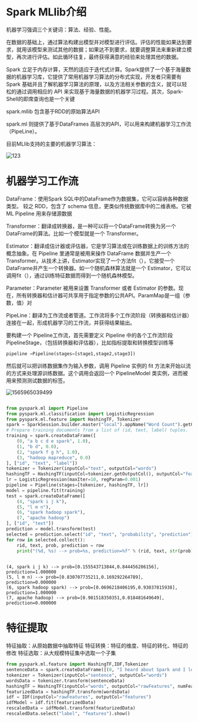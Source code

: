 # Spark MLlib介绍

机器学习强调三个关键词：算法、经验、性能。

在数据的基础上，通过算法构建出模型并对模型进行评估。评估的性能如果达到要求，就用该模型来测试其他的数据；如果达不到要求，就要调整算法来重新建立模型，再次进行评估。如此循环往复，最终获得满意的经验来处理其他的数据。

Spark 立足于内存计算，天然的适应于迭代式计算。Spark提供了一个基于海量数据的机器学习库，它提供了常用机器学习算法的分布式实现，开发者只需要有 Spark 基础并且了解机器学习算法的原理，以及方法相关参数的含义，就可以轻松的通过调用相应的 API 来实现基于海量数据的机器学习过程。其次，Spark-Shell的即席查询也是一个关键

spark.mllib 包含基于RDD的原始算法API

spark.ml 则提供了基于DataFrames 高层次的API，可以用来构建机器学习工作流（PipeLine）。

目前MLlib支持的主要的机器学习算法：

![123](C:\Users\Administrator\AppData\Roaming\Typora\typora-user-images\1565962597932.png)

# 机器学习工作流

DataFrame：使用Spark SQL中的DataFrame作为数据集，它可以容纳各种数据类型。 较之 RDD，包含了 schema 信息，更类似传统数据库中的二维表格。它被 ML Pipeline 用来存储源数据

Transformer：翻译成转换器，是一种可以将一个DataFrame转换为另一个DataFrame的算法。比如一个模型就是一个 Transformer。

Estimator：翻译成估计器或评估器，它是学习算法或在训练数据上的训练方法的概念抽象。在 Pipeline 里通常是被用来操作 DataFrame 数据并生产一个 Transformer。从技术上讲，Estimator实现了一个方法fit（），它接受一个DataFrame并产生一个转换器。如一个随机森林算法就是一个 Estimator，它可以调用fit（），通过训练特征数据而得到一个随机森林模型。

Parameter：Parameter 被用来设置 Transformer 或者 Estimator 的参数。现在，所有转换器和估计器可共享用于指定参数的公共API。ParamMap是一组（参数，值）对

PipeLine：翻译为工作流或者管道。工作流将多个工作流阶段（转换器和估计器）连接在一起，形成机器学习的工作流，并获得结果输出。

要构建一个 Pipeline工作流，首先需要定义 Pipeline 中的各个工作流阶段PipelineStage，（包括转换器和评估器），比如指标提取和转换模型训练等

```python
pipeline =Pipeline(stages=[stage1,stage2,stage3])
```

然后就可以把训练数据集作为输入参数，调用 Pipeline 实例的 fit 方法来开始以流的方式来处理源训练数据。这个调用会返回一个 PipelineModel 类实例，进而被用来预测测试数据的标签。

![1565965039499](C:\Users\Administrator\AppData\Roaming\Typora\typora-user-images\1565965039499.png)

```python

from pyspark.ml import Pipeline
from pyspark.ml.classification import LogisticRegression
from pyspark.ml.feature import HashingTF, Tokenizer
spark = SparkSession.builder.master("local").appName("Word Count").getOrCreate()
# Prepare training documents from a list of (id, text, label) tuples.
training = spark.createDataFrame([
    (0, "a b c d e spark", 1.0),
    (1, "b d", 0.0),
    (2, "spark f g h", 1.0),
    (3, "hadoop mapreduce", 0.0)
], ["id", "text", "label"])
tokenizer = Tokenizer(inputCol="text", outputCol="words")
hashingTF = HashingTF(inputCol=tokenizer.getOutputCol(), outputCol="features")
lr = LogisticRegression(maxIter=10, regParam=0.001)
pipeline = Pipeline(stages=[tokenizer, hashingTF, lr])
model = pipeline.fit(training)
test = spark.createDataFrame([
    (4, "spark i j k"),
    (5, "l m n"),
    (6, "spark hadoop spark"),
    (7, "apache hadoop")
], ["id", "text"])
prediction = model.transform(test)
selected = prediction.select("id", "text", "probability", "prediction")
for row in selected.collect():
    rid, text, prob, prediction = row
    print("(%d, %s) --> prob=%s, prediction=%f" % (rid, text, str(prob), prediction))
 

```

```
(4, spark i j k) --> prob=[0.155543713844,0.844456286156], prediction=1.000000
(5, l m n) --> prob=[0.830707735211,0.169292264789], prediction=0.000000
(6, spark hadoop spark) --> prob=[0.0696218406195,0.93037815938], prediction=1.000000
(7, apache hadoop) --> prob=[0.981518350351,0.018481649649], prediction=0.000000
```

# 特征提取

特征抽取：从原始数据中抽取特征
特征转换：特征的维度、特征的转化、特征的修改
特征选取：从大规模特征集中选取一个子集

```python
from pyspark.ml.feature import HashingTF,IDF,Tokenizer
sentenceData = spark.createDataFrame([(0, "I heard about Spark and I love Spark"),(0, "I wish Java could use case classes"),(1, "Logistic regression models are neat")]).toDF("label", "sentence")
tokenizer = Tokenizer(inputCol="sentence", outputCol="words")
wordsData = tokenizer.transform(sentenceData)
hashingTF = HashingTF(inputCol="words", outputCol="rawFeatures", numFeatures=20)
featurizedData = hashingTF.transform(wordsData)
idf = IDF(inputCol="rawFeatures", outputCol="features")
idfModel = idf.fit(featurizedData)
rescaledData = idfModel.transform(featurizedData)
rescaledData.select("label", "features").show()
```

